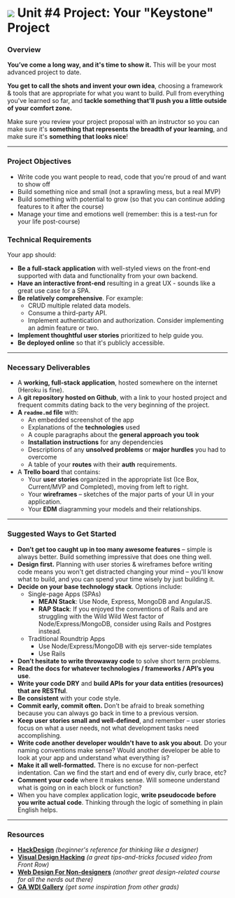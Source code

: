# ![](https://ga-dash.s3.amazonaws.com/production/assets/logo-9f88ae6c9c3871690e33280fcf557f33.png) Unit #4 Project: Your "Keystone" Project

### Overview

**You’ve come a long way, and it's time to show it.** This will be your most advanced project to date.

**You get to call the shots and invent your own idea**, choosing a framework & tools that are appropriate for what you want to build. Pull from everything you've learned so far, and **tackle something that'll push you a little outside of your comfort zone.**

Make sure you review your project proposal with an instructor so you can make sure it's **something that represents the breadth of your learning**, and make sure it's **something that looks nice**!

---

### Project Objectives

- Write code you want people to read, code that you're proud of and want to show off
- Build something nice and small (not a sprawling mess, but a real MVP)
- Build something with potential to grow (so that you can continue adding features to it after the course)
- Manage your time and emotions well (remember: this is a test-run for your life post-course)

### Technical Requirements

Your app should:

* **Be a full-stack application** with well-styled views on the front-end supported with data and functionality from your own backend.
* **Have an interactive front-end** resulting in a great UX - sounds like a great use case for a SPA.
* **Be relatively comprehensive**. For example:
  * CRUD multiple related data models.
  * Consume a third-party API.
  * Implement authentication and authorization. Consider implementing an admin feature or two.
* **Implement thoughtful user stories** prioritized to help guide you.
* **Be deployed online** so that it's publicly accessible.

---

### Necessary Deliverables

* A **working, full-stack application**, hosted somewhere on the internet (Heroku is fine).
* A **git repository hosted on Github**, with a link to your hosted project and frequent commits dating back to the very beginning of the project.
* **A ``readme.md`` file** with:
    * An embedded screenshot of the app
    * Explanations of the **technologies** used
    * A couple paragraphs about the **general approach you took**
    * **Installation instructions** for any dependencies
    * Descriptions of any **unsolved problems** or **major hurdles** you had to overcome
    * A table of your **routes** with their **auth** requirements.
* A **Trello board** that contains:
    * Your **user stories** organized in the appropriate list (Ice Box, Current/MVP and Completed), moving from left to right.
    * Your **wireframes** – sketches of the major parts of your UI in your application.
    * Your **EDM** diagramming your models and their relationships.


---

### Suggested Ways to Get Started

* **Don’t get too caught up in too many awesome features** – simple is always better. Build something impressive that does one thing well.
* **Design first.** Planning with user stories & wireframes before writing code means you won't get distracted changing your mind – you'll know what to build, and you can spend your time wisely by just building it.
* **Decide on your base technology stack**.  Options include:
  * Single-page Apps (SPAs)
    * **MEAN Stack**: Use Node, Express, MongoDB and AngularJS.
    * **RAP Stack**:  If you enjoyed the conventions of Rails and are struggling with the Wild Wild West factor of Node/Express/MongoDB, consider using Rails and Postgres instead.
  * Traditional Roundtrip Apps
    * Use Node/Express/MongoDB with ejs server-side templates
    * Use Rails
* **Don’t hesitate to write throwaway code** to solve short term problems.
* **Read the docs for whatever technologies / frameworks / API’s you use**.
* **Write your code DRY** and **build APIs for your data entities (resources) that are RESTful**.
* **Be consistent** with your code style.
* **Commit early, commit often.** Don’t be afraid to break something because you can always go back in time to a previous version.
* **Keep user stories small and well-defined**, and remember – user stories focus on what a user needs, not what development tasks need accomplishing.
* **Write code another developer wouldn't have to ask you about**. Do your naming conventions make sense? Would another developer be able to look at your app and understand what everything is?
* **Make it all well-formatted.** There is no excuse for non-perfect indentation. Can we find the start and end of every div, curly brace, etc?
* **Comment your code** where it makes sense. Will someone understand what is going on in each block or function?
* When you have complex application logic, **write pseudocode before you write actual code**. Thinking through the logic of something in plain English helps.

---

### Resources

* **[HackDesign](https://hackdesign.org/lessons)** _(beginner's reference for thinking like a designer)_
* **[Visual Design Hacking](https://generalassemb.ly/online/videos/visual-design-hacking)** _(a great tips-and-tricks focused video from Front Row)_
* **[Web Design For Non-designers](https://generalassemb.ly/online/videos/web-design-for-non-designers)** _(another great design-related course for all the nerds out there)_
* **[GA WDI Gallery](https://gallery.generalassemb.ly/WDI?metro=)** _(get some inspiration from other grads)_
